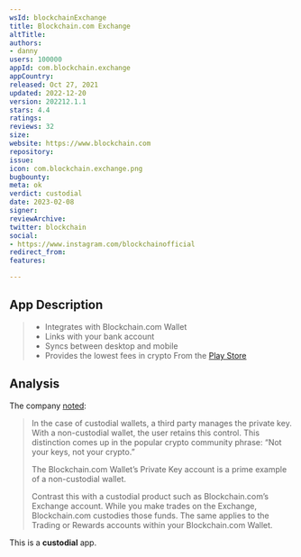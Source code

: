```yaml
---
wsId: blockchainExchange
title: Blockchain.com Exchange
altTitle: 
authors:
- danny
users: 100000
appId: com.blockchain.exchange
appCountry: 
released: Oct 27, 2021
updated: 2022-12-20
version: 202212.1.1
stars: 4.4
ratings: 
reviews: 32
size: 
website: https://www.blockchain.com
repository: 
issue: 
icon: com.blockchain.exchange.png
bugbounty: 
meta: ok
verdict: custodial
date: 2023-02-08
signer: 
reviewArchive: 
twitter: blockchain
social:
- https://www.instagram.com/blockchainofficial
redirect_from: 
features: 

---
```


## App Description 

> - Integrates with Blockchain.com Wallet
> - Links with your bank account
> - Syncs between desktop and mobile
> - Provides the lowest fees in crypto
From the [Play Store](https://play.google.com/store/apps/details?id=com.blockchain.exchange)

## Analysis 

The company [noted](https://support.blockchain.com/hc/en-us/articles/4417087807380-Custodial-vs-Non-Custodial-What-s-the-difference-): 

> In the case of custodial wallets, a third party manages the private key. With a non-custodial wallet, the user retains this control. This distinction comes up in the popular crypto community phrase: “Not your keys, not your crypto.”
>
> The Blockchain.com Wallet’s Private Key account is a prime example of a non-custodial wallet.   
>
> Contrast this with a custodial product such as Blockchain.com’s Exchange account. While you make trades on the Exchange, Blockchain.com custodies those funds. The same applies to the Trading or Rewards accounts within your Blockchain.com Wallet. 

This is a **custodial** app.
